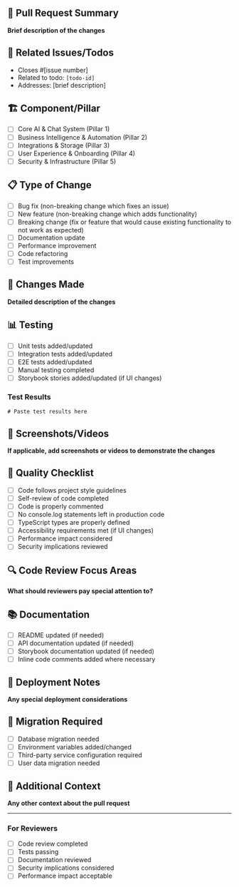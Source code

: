 ## 🚀 Pull Request Summary
**Brief description of the changes**

## 🎯 Related Issues/Todos
- Closes #[issue number]
- Related to todo: `[todo-id]`
- Addresses: [brief description]

## 🏗️ Component/Pillar
- [ ] Core AI & Chat System (Pillar 1)
- [ ] Business Intelligence & Automation (Pillar 2) 
- [ ] Integrations & Storage (Pillar 3)
- [ ] User Experience & Onboarding (Pillar 4)
- [ ] Security & Infrastructure (Pillar 5)

## 📋 Type of Change
- [ ] Bug fix (non-breaking change which fixes an issue)
- [ ] New feature (non-breaking change which adds functionality)
- [ ] Breaking change (fix or feature that would cause existing functionality to not work as expected)
- [ ] Documentation update
- [ ] Performance improvement
- [ ] Code refactoring
- [ ] Test improvements

## 🔧 Changes Made
**Detailed description of the changes**

## 📊 Testing
- [ ] Unit tests added/updated
- [ ] Integration tests added/updated
- [ ] E2E tests added/updated
- [ ] Manual testing completed
- [ ] Storybook stories added/updated (if UI changes)

### Test Results
```
# Paste test results here
```

## 📱 Screenshots/Videos
**If applicable, add screenshots or videos to demonstrate the changes**

## 🧪 Quality Checklist
- [ ] Code follows project style guidelines
- [ ] Self-review of code completed
- [ ] Code is properly commented
- [ ] No console.log statements left in production code
- [ ] TypeScript types are properly defined
- [ ] Accessibility requirements met (if UI changes)
- [ ] Performance impact considered
- [ ] Security implications reviewed

## 🔍 Code Review Focus Areas
**What should reviewers pay special attention to?**

## 📚 Documentation
- [ ] README updated (if needed)
- [ ] API documentation updated (if needed)
- [ ] Storybook documentation updated (if needed)
- [ ] Inline code comments added where necessary

## 🚀 Deployment Notes
**Any special deployment considerations**

## 🔄 Migration Required
- [ ] Database migration needed
- [ ] Environment variables added/changed
- [ ] Third-party service configuration required
- [ ] User data migration needed

## 📝 Additional Context
**Any other context about the pull request**

---

### For Reviewers
- [ ] Code review completed
- [ ] Tests passing
- [ ] Documentation reviewed
- [ ] Security implications considered
- [ ] Performance impact acceptable 